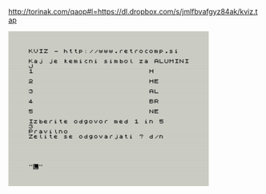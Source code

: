 http://torinak.com/qaop#l=https://dl.dropbox.com/s/jmlfbvafgyz84ak/kviz.tap

![alt text](https://github.com/RetrocompSi/ZX-Spectrum/blob/master/Projects/Basic/Kviz/kviz.png)
